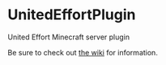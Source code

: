 # UnitedEffortPlugin

United Effort Minecraft server plugin

Be sure to check out [the wiki](https://github.com/Zakru/UnitedEffortPlugin/wiki) for information.
